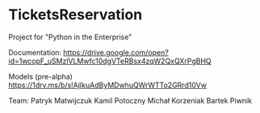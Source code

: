 # TicketsReservation
Project for "Python in the Enterprise"

Documentation:
https://drive.google.com/open?id=1wcopF_uSMzlVLMwfc10dgVTeRBsx4zqW2QxQXrPgBHQ


Models (pre-alpha)
https://1drv.ms/b/s!AjIkuAdByMDwhuQWrWTTo2GRrd10Vw


Team:
Patryk Matwijczuk
Kamil Potoczny
Michał Korzeniak
Bartek Piwnik

